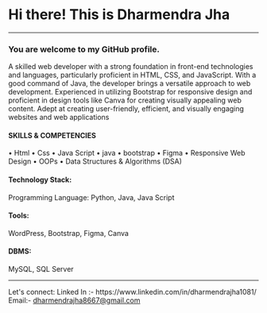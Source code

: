 <h1>Hi there! This is Dharmendra Jha</h1>
<hr>

<h3>You are welcome to my GitHub profile.</h3>



A skilled web developer with a strong foundation in front-end technologies and languages, particularly proficient in HTML, CSS, and JavaScript. With a good command of Java, the developer brings a versatile approach to web development. Experienced in utilizing Bootstrap for responsive design and proficient in design tools like Canva for creating visually appealing web content. Adept at creating user-friendly, efficient, and visually engaging websites and web applications

<h4>SKILLS & COMPETENCIES</h4>

• Html • Css • Java Script • java • bootstrap • Figma • Responsive Web Design   • OOPs • Data Structures & Algorithms (DSA) 

<h4>Technology Stack:</h4>

Programming Language: Python, Java, Java Script


<h4>Tools:</h4> WordPress, Bootstrap, Figma, Canva


<h4>DBMS:</h4> MySQL, SQL Server

<hr>
Let's connect:
Linked In :- https://www.linkedin.com/in/dharmendrajha1081/   Email:- <a href="mailto:dharmendrajha8667@gmail.com">dharmendrajha8667@gmail.com </a>
